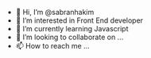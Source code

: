 - 👋 Hi, I’m @sabranhakim
- 👀 I’m interested in Front End developer
- 🌱 I’m currently learning Javascript
- 💞️ I’m looking to collaborate on ...
- 📫 How to reach me ...

<!---
sabranhakim/sabranhakim is a ✨ special ✨ repository because its `README.md` (this file) appears on your GitHub profile.
You can click the Preview link to take a look at your changes.
--->
